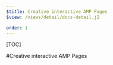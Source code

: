 ```yaml
---
$title: Creative interactive AMP Pages
$view: /views/detail/docs-detail.j2

order: 1
---
```


[TOC]

#Creative interactive AMP Pages
